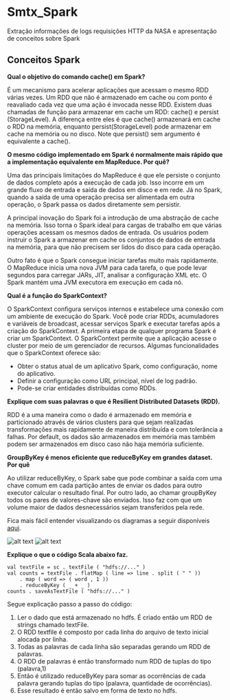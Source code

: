# Smtx_Spark

Extração informações de logs requisições HTTP da NASA e apresentação de conceitos sobre Spark

## Conceitos Spark

**Qual o objetivo do comando cache() em Spark?**

É um mecanismo para acelerar aplicações que acessam o mesmo RDD várias vezes. Um RDD que não é armazenado em cache ou com ponto é reavaliado cada vez que uma ação é invocada nesse RDD. Existem duas chamadas de função para armazenar em cache um RDD: cache() e persist (StorageLevel). A diferença entre eles é que cache() armazenará em cache o RDD na memória, enquanto persist(StorageLevel) pode armazenar em cache na memória ou no disco. Note que persist() sem argumento é equivalente a cache().


**O mesmo código implementado em Spark é normalmente mais rápido que a implementação equivalente em MapReduce. Por quê?**

Uma das principais limitações do MapReduce é que ele persiste o conjunto de dados completo após a execução de cada job. Isso incorre em um grande fluxo de entrada e saída de dados em disco e em rede. Já no Spark, quando a saída de uma operação precisa ser alimentada em outra operação, o Spark passa os dados diretamente sem persistir.

A principal inovação do Spark foi a introdução de uma abstração de cache na memória. Isso torna o Spark ideal para cargas de trabalho em que várias operações acessam os mesmos dados de entrada. Os usuários podem instruir o Spark a armazenar em cache os conjuntos de dados de entrada na memória, para que não precisem ser lidos do disco para cada operação.

Outro fato é que o Spark consegue iniciar tarefas muito mais rapidamente. O MapReduce inicia uma nova JVM para cada tarefa, o que pode levar segundos para carregar JARs, JIT, analisar a configuração XML etc. O Spark mantém uma JVM executora em execução em cada nó.

**Qual é a função do SparkContext?**

O SparkContext configura serviços internos e estabelece uma conexão com um ambiente de execução do Spark. Você pode criar RDDs, acumuladores e variáveis ​​de broadcast, acessar serviços Spark e executar tarefas após a criação do SparkContext.
A primeira etapa de qualquer programa Spark é criar um SparkContext. O SparkContext permite que a aplicação acesse o cluster por meio de um gerenciador de recursos.
Algumas funcionalidades que o SparkContext oferece são:
- Obter o status atual de um aplicativo Spark, como configuração, nome do aplicativo.
- Definir a configuração como URL principal, nível de log padrão.
- Pode-se criar entidades distribuídas como RDDs.

**Explique com suas palavras o que é Resilient Distributed Datasets (RDD).**

RDD é a uma maneira como o dado é armazenado em memória e particionado através de vários clusters para que sejam realizadas transformações mais rapidamente de maneira distribuída e com tolerância a falhas.
Por default, os dados são armazenados em memória mas também podem ser armazenados em disco caso não haja memória suficiente. 

**GroupByKey é menos eficiente que reduceByKey em grandes dataset. Por quê**

Ao utilizar reduceByKey, o Spark sabe que pode combinar a saída com uma chave comum em cada partição antes de enviar os dados para outro executor calcular o resultado final.
Por outro lado, ao chamar groupByKey todos os pares de valores-chave são enviados. Isso faz com que um volume maior de dados desnecessários sejam transferidos pela rede.

Fica mais fácil entender visualizando os diagramas a seguir disponíveis [aqui](https://databricks.gitbooks.io/databricks-spark-knowledge-base/content/best_practices/prefer_reducebykey_over_groupbykey.html).

![alt text](https://databricks.gitbooks.io/databricks-spark-knowledge-base/content/images/reduce_by.png)
![alt text](https://databricks.gitbooks.io/databricks-spark-knowledge-base/content/images/group_by.png)

**Explique o que o código Scala abaixo faz.**

```
val textFile = sc . textFile ( "hdfs://..." )
val counts = textFile . flatMap ( line => line . split ( " " ))
	. map ( word => ( word , 1 ))
	. reduceByKey ( _ + _ )
counts . saveAsTextFile ( "hdfs://..." )
```

Segue explicação passo a passo do código:

1.  Ler o dado que está armazenado no hdfs. É criado então um RDD de strings chamado textFile.
2. O RDD textfile é composto por cada linha do arquivo de texto inicial alocada por linha.
3. Todas as palavras de cada linha são separadas gerando um RDD de palavras.
4. O RDD de palavras é então transformado num RDD de tuplas do tipo (palavra,1)
5. Então é utilizado reduceByKey para somar as ocorrências de cada palavra gerando tuplas do tipo (palavra, quantidade de ocorrências).
6. Esse resultado é então salvo em forma de texto no hdfs.
